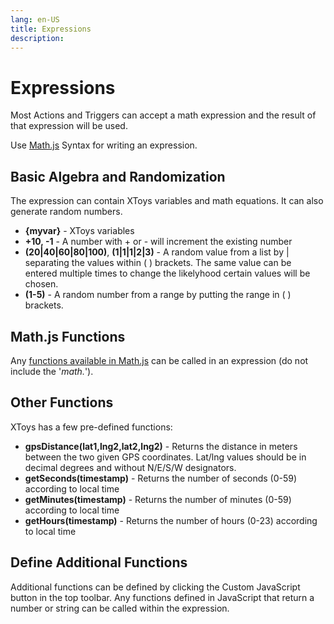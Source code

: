 ```yaml
---
lang: en-US
title: Expressions
description: 
---
```


# Expressions

Most Actions and Triggers can accept a math expression and the result of that expression will be used.

Use [Math.js](https://mathjs.org/docs/expressions/syntax.html) Syntax for writing an expression.

## Basic Algebra and Randomization

The expression can contain XToys variables and math equations. It can also generate random numbers.

* **{myvar}** - XToys variables
* **+10, -1** - A number with + or - will increment the existing number
* **(20|40|60|80|100)**, **(1|1|1|2|3)** - A random value from a list by | separating the values within ( ) brackets. The same value can be entered multiple times to change the likelyhood certain values will be chosen.
* **(1-5)** - A random number from a range by putting the range in ( ) brackets.

## Math.js Functions

Any [functions available in Math.js](https://mathjs.org/docs/reference/functions.html) can be called in an expression (do not include the '*math.*').

## Other Functions

XToys has a few pre-defined functions:
* **gpsDistance(lat1,lng2,lat2,lng2)** - Returns the distance in meters between the two given GPS coordinates. Lat/lng values should be in decimal degrees and without N/E/S/W designators.
* **getSeconds(timestamp)** - Returns the number of seconds (0-59) according to local time
* **getMinutes(timestamp)** - Returns the number of minutes (0-59) according to local time
* **getHours(timestamp)** - Returns the number of hours (0-23) according to local time

## Define Additional Functions

Additional functions can be defined by clicking the Custom JavaScript button in the top toolbar. Any functions defined in JavaScript that return a number or string can be called within the expression.